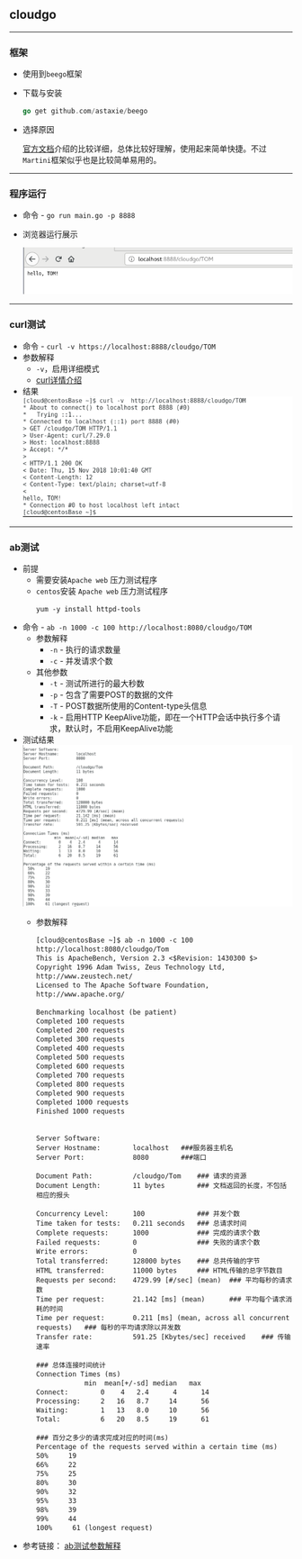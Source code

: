 ## cloudgo
---

### 框架

* 使用到`beego`框架

* 下载与安装

  ```go
  go get github.com/astaxie/beego
  ```

* 选择原因

  [官方文档](https://beego.me/docs/quickstart/)介绍的比较详细，总体比较好理解，使用起来简单快捷。不过`Martini`框架似乎也是比较简单易用的。

---

### 程序运行
* 命令 - `go run main.go -p 8888`

* 浏览器运行展示

    ![show](./images/cloudgo.png)

---

### curl测试
* 命令 - `curl -v https://localhost:8888/cloudgo/TOM`
* 参数解释
    * `-v`，启用详细模式
    * [curl详情介绍](https://ec.haxx.se/usingcurl.html)
* 结果
  ![curl_test](./images/curl_test.png)


---

### ab测试
* 前提
    * 需要安装`Apache web` 压力测试程序
    * `centos`安装 `Apache web` 压力测试程序
        ```
        yum -y install httpd-tools
        ```
* 命令 - `ab -n 1000 -c 100 http://localhost:8080/cloudgo/TOM`
    * 参数解释
        * `-n` - 执行的请求数量
        * `-c` - 并发请求个数
    * 其他参数
        * `-t` - 测试所进行的最大秒数
        * `-p` - 包含了需要POST的数据的文件
        * `-T` - POST数据所使用的Content-type头信息
        * `-k` - 启用HTTP KeepAlive功能，即在一个HTTP会话中执行多个请求，默认时，不启用KeepAlive功能
* 测试结果
  ![ab_test](./images/ab_test.png)
    * 参数解释

        ```shell
        [cloud@centosBase ~]$ ab -n 1000 -c 100 http://localhost:8080/cloudgo/Tom
        This is ApacheBench, Version 2.3 <$Revision: 1430300 $>
        Copyright 1996 Adam Twiss, Zeus Technology Ltd, http://www.zeustech.net/
        Licensed to The Apache Software Foundation, http://www.apache.org/

        Benchmarking localhost (be patient)
        Completed 100 requests
        Completed 200 requests
        Completed 300 requests
        Completed 400 requests
        Completed 500 requests
        Completed 600 requests
        Completed 700 requests
        Completed 800 requests
        Completed 900 requests
        Completed 1000 requests
        Finished 1000 requests


        Server Software:        
        Server Hostname:        localhost   ###服务器主机名
        Server Port:            8080        ###端口

        Document Path:          /cloudgo/Tom    ### 请求的资源
        Document Length:        11 bytes        ### 文档返回的长度，不包括相应的报头

        Concurrency Level:      100             ### 并发个数
        Time taken for tests:   0.211 seconds   ### 总请求时间
        Complete requests:      1000            ### 完成的请求个数
        Failed requests:        0               ### 失败的请求个数               
        Write errors:           0
        Total transferred:      128000 bytes    ### 总共传输的字节
        HTML transferred:       11000 bytes     ### HTML传输的总字节数目
        Requests per second:    4729.99 [#/sec] (mean)  ### 平均每秒的请求数
        Time per request:       21.142 [ms] (mean)      ### 平均每个请求消耗的时间
        Time per request:       0.211 [ms] (mean, across all concurrent requests)   ### 每秒的平均请求除以并发数
        Transfer rate:          591.25 [Kbytes/sec] received    ### 传输速率

        ### 总体连接时间统计
        Connection Times (ms)
                    min  mean[+/-sd] median   max
        Connect:        0    4   2.4      4      14
        Processing:     2   16   8.7     14      56
        Waiting:        1   13   8.0     10      56
        Total:          6   20   8.5     19      61

        ### 百分之多少的请求完成对应的时间(ms)
        Percentage of the requests served within a certain time (ms)
        50%     19
        66%     22
        75%     25
        80%     30
        90%     32
        95%     33
        98%     39
        99%     44
        100%     61 (longest request)
        ```
* 参考链接： [ab测试参数解释](https://www.drupal.org/docs/develop/profiling-drupal/apache-bench-ab)

